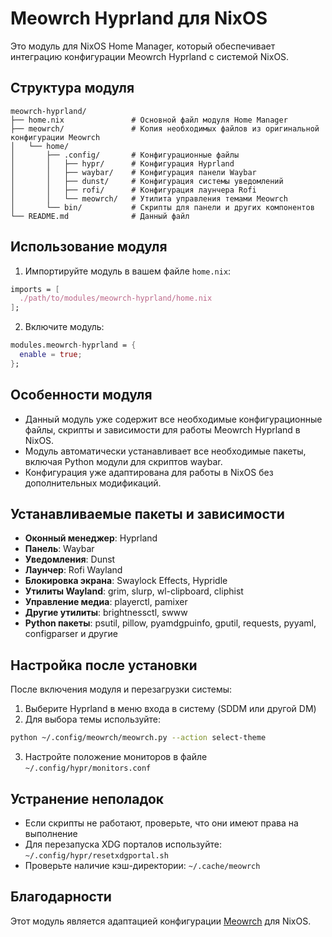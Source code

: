 # Meowrch Hyprland для NixOS

Это модуль для NixOS Home Manager, который обеспечивает интеграцию конфигурации Meowrch Hyprland с системой NixOS.

## Структура модуля

```
meowrch-hyprland/
├── home.nix               # Основной файл модуля Home Manager
├── meowrch/               # Копия необходимых файлов из оригинальной конфигурации Meowrch
│   └── home/
│       ├── .config/       # Конфигурационные файлы
│       │   ├── hypr/      # Конфигурация Hyprland
│       │   ├── waybar/    # Конфигурация панели Waybar
│       │   ├── dunst/     # Конфигурация системы уведомлений
│       │   ├── rofi/      # Конфигурация лаунчера Rofi
│       │   └── meowrch/   # Утилита управления темами Meowrch
│       └── bin/           # Скрипты для панели и других компонентов
└── README.md              # Данный файл
```

## Использование модуля

1. Импортируйте модуль в вашем файле `home.nix`:

```nix
imports = [
  ./path/to/modules/meowrch-hyprland/home.nix
];
```

2. Включите модуль:

```nix
modules.meowrch-hyprland = {
  enable = true;
};
```

## Особенности модуля

- Данный модуль уже содержит все необходимые конфигурационные файлы, скрипты и зависимости для работы Meowrch Hyprland в NixOS.
- Модуль автоматически устанавливает все необходимые пакеты, включая Python модули для скриптов waybar.
- Конфигурация уже адаптирована для работы в NixOS без дополнительных модификаций.

## Устанавливаемые пакеты и зависимости

- **Оконный менеджер**: Hyprland
- **Панель**: Waybar
- **Уведомления**: Dunst
- **Лаунчер**: Rofi Wayland
- **Блокировка экрана**: Swaylock Effects, Hypridle
- **Утилиты Wayland**: grim, slurp, wl-clipboard, cliphist
- **Управление медиа**: playerctl, pamixer
- **Другие утилиты**: brightnessctl, swww
- **Python пакеты**: psutil, pillow, pyamdgpuinfo, gputil, requests, pyyaml, configparser и другие

## Настройка после установки

После включения модуля и перезагрузки системы:

1. Выберите Hyprland в меню входа в систему (SDDM или другой DM)
2. Для выбора темы используйте:
```bash
python ~/.config/meowrch/meowrch.py --action select-theme
```

3. Настройте положение мониторов в файле `~/.config/hypr/monitors.conf`

## Устранение неполадок

- Если скрипты не работают, проверьте, что они имеют права на выполнение
- Для перезапуска XDG порталов используйте: `~/.config/hypr/resetxdgportal.sh`
- Проверьте наличие кэш-директории: `~/.cache/meowrch`

## Благодарности

Этот модуль является адаптацией конфигурации [Meowrch](https://github.com/DIMFLIX-OFFICIAL/Meowrch) для NixOS.